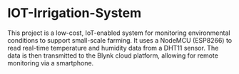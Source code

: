 # IOT-Irrigation-System
This project is a low-cost, IoT-enabled system for monitoring environmental conditions to support small-scale farming. It uses a NodeMCU (ESP8266) to read real-time temperature and humidity data from a DHT11 sensor. The data is then transmitted to the Blynk cloud platform, allowing for remote monitoring via a smartphone.
